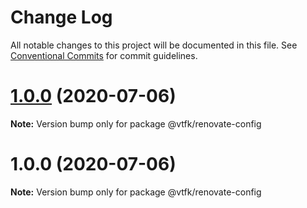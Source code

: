 # Change Log

All notable changes to this project will be documented in this file.
See [Conventional Commits](https://conventionalcommits.org) for commit guidelines.

# [1.0.0](https://github.com/vtfk/configs/compare/@vtfk/renovate-config@1.0.0...@vtfk/renovate-config@1.0.0) (2020-07-06)

**Note:** Version bump only for package @vtfk/renovate-config





# 1.0.0 (2020-07-06)

**Note:** Version bump only for package @vtfk/renovate-config
